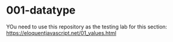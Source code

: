 # 001-datatype

YOu need to use this repository as the testing lab for this section: https://eloquentjavascript.net/01_values.html
